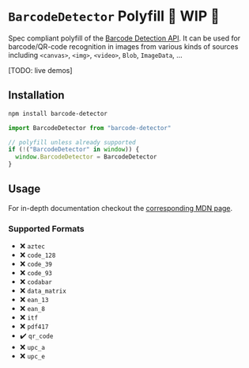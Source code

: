 # `BarcodeDetector` Polyfill :construction: WIP :construction:

Spec compliant polyfill of the [Barcode Detection API](https://wicg.github.io/shape-detection-api/#barcode-detection-api).
It can be used for barcode/QR-code recognition in images from various kinds of 
sources including `<canvas>`, `<img>`, `<video>`, `Blob`, `ImageData`, ...

[TODO: live demos]

## Installation

```sh
npm install barcode-detector
```
```js
import BarcodeDetector from "barcode-detector"

// polyfill unless already supported
if (!("BarcodeDetector" in window)) {
  window.BarcodeDetector = BarcodeDetector
}
```

## Usage

For in-depth documentation checkout the [corresponding MDN page](https://developer.mozilla.org/en-US/docs/Web/API/Barcode_Detection_API).

### Supported Formats

 - :x: `aztec`
 - :x: `code_128`
 - :x: `code_39`
 - :x: `code_93`
 - :x: `codabar`
 - :x: `data_matrix`
 - :x: `ean_13`
 - :x: `ean_8`
 - :x: `itf`
 - :x: `pdf417`
 - :heavy_check_mark: `qr_code` 
 - :x: `upc_a`
 - :x: `upc_e`